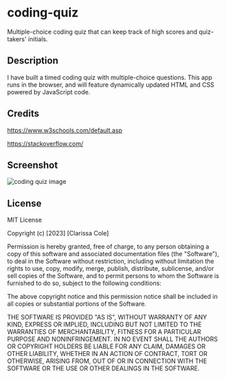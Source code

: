 # coding-quiz
Multiple-choice coding quiz that can keep track of high scores and quiz-takers' initials.

## Description
I have built a timed coding quiz with multiple-choice questions. This app runs in the browser, and will feature dynamically updated HTML and CSS powered by JavaScript code. 


## Credits

https://www.w3schools.com/default.asp

https://stackoverflow.com/



## Screenshot





![coding quiz image](https://user-images.githubusercontent.com/105446766/220462947-ccc11801-9000-47b2-a066-16ee11d45d98.png)


## License

MIT License

Copyright (c) [2023] [Clarissa Cole]

Permission is hereby granted, free of charge, to any person obtaining a copy
of this software and associated documentation files (the "Software"), to deal
in the Software without restriction, including without limitation the rights
to use, copy, modify, merge, publish, distribute, sublicense, and/or sell
copies of the Software, and to permit persons to whom the Software is
furnished to do so, subject to the following conditions:

The above copyright notice and this permission notice shall be included in all
copies or substantial portions of the Software.

THE SOFTWARE IS PROVIDED "AS IS", WITHOUT WARRANTY OF ANY KIND, EXPRESS OR
IMPLIED, INCLUDING BUT NOT LIMITED TO THE WARRANTIES OF MERCHANTABILITY,
FITNESS FOR A PARTICULAR PURPOSE AND NONINFRINGEMENT. IN NO EVENT SHALL THE
AUTHORS OR COPYRIGHT HOLDERS BE LIABLE FOR ANY CLAIM, DAMAGES OR OTHER
LIABILITY, WHETHER IN AN ACTION OF CONTRACT, TORT OR OTHERWISE, ARISING FROM,
OUT OF OR IN CONNECTION WITH THE SOFTWARE OR THE USE OR OTHER DEALINGS IN THE
SOFTWARE.
